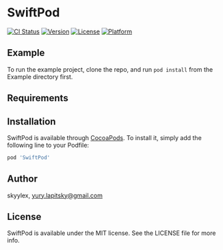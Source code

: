 # SwiftPod

[![CI Status](https://img.shields.io/travis/skyylex/SwiftPod.svg?style=flat)](https://travis-ci.org/skyylex/SwiftPod)
[![Version](https://img.shields.io/cocoapods/v/SwiftPod.svg?style=flat)](https://cocoapods.org/pods/SwiftPod)
[![License](https://img.shields.io/cocoapods/l/SwiftPod.svg?style=flat)](https://cocoapods.org/pods/SwiftPod)
[![Platform](https://img.shields.io/cocoapods/p/SwiftPod.svg?style=flat)](https://cocoapods.org/pods/SwiftPod)

## Example

To run the example project, clone the repo, and run `pod install` from the Example directory first.

## Requirements

## Installation

SwiftPod is available through [CocoaPods](https://cocoapods.org). To install
it, simply add the following line to your Podfile:

```ruby
pod 'SwiftPod'
```

## Author

skyylex, yury.lapitsky@gmail.com

## License

SwiftPod is available under the MIT license. See the LICENSE file for more info.
